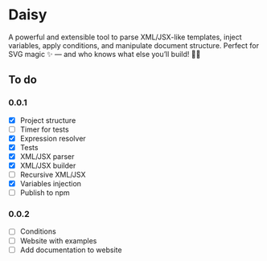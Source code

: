 # Daisy

A powerful and extensible tool to parse XML/JSX-like templates, inject variables, apply conditions, and manipulate document structure. Perfect for SVG magic ✨ — and who knows what else you’ll build! 🔌🧩

## To do

### 0.0.1
- [X] Project structure
- [ ] Timer for tests
- [X] Expression resolver
- [X] Tests
- [X] XML/JSX parser
- [X] XML/JSX builder
- [ ] Recursive XML/JSX
- [X] Variables injection
- [ ] Publish to npm

### 0.0.2
- [ ] Conditions
- [ ] Website with examples
- [ ] Add documentation to website